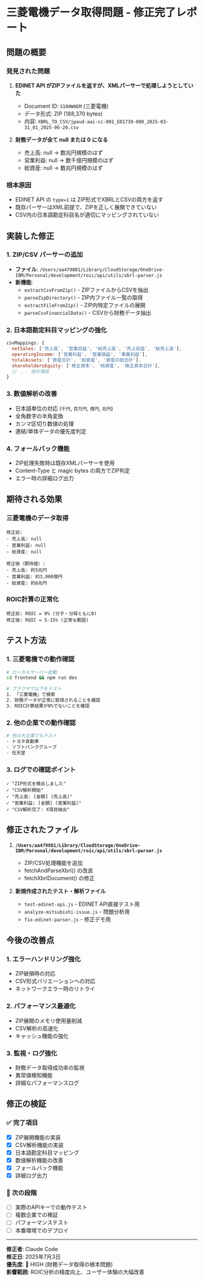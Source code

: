 # 三菱電機データ取得問題 - 修正完了レポート

## 問題の概要

### 発見された問題
1. **EDINET API がZIPファイルを返すが、XMLパーサーで処理しようとしていた**
   - Document ID: `S100W0EM` (三菱電機)
   - データ形式: ZIP (188,370 bytes)
   - 内容: `XBRL_TO_CSV/jpaud-aai-cc-001_E01739-000_2025-03-31_01_2025-06-20.csv`

2. **財務データが全て null または 0 になる**
   - 売上高: null → 数兆円規模のはず
   - 営業利益: null → 数千億円規模のはず
   - 総資産: null → 数兆円規模のはず

### 根本原因
- EDINET API の `type=1` は ZIP形式でXBRLとCSVの両方を返す
- 既存パーサーはXML前提で、ZIPを正しく展開できていない
- CSV内の日本語勘定科目名が適切にマッピングされていない

## 実装した修正

### 1. ZIP/CSV パーサーの追加
- **ファイル**: `/Users/aa479881/Library/CloudStorage/OneDrive-IBM/Personal/development/roic/api/utils/xbrl-parser.js`
- **新機能**:
  - `extractCsvFromZip()` - ZIPファイルからCSVを抽出
  - `parseZipDirectory()` - ZIP内ファイル一覧の取得
  - `extractFileFromZip()` - ZIP内特定ファイルの展開
  - `parseCsvFinancialData()` - CSVから財務データ抽出

### 2. 日本語勘定科目マッピングの強化
```javascript
csvMappings: {
  netSales: ['売上高', '営業収益', '純売上高', '売上収益', '総売上高'],
  operatingIncome: ['営業利益', '営業損益', '事業利益'],
  totalAssets: ['資産合計', '総資産', '資産の部合計'],
  shareholdersEquity: ['株主資本', '純資産', '株主資本合計'],
  // ... 他の項目
}
```

### 3. 数値解析の改善
- 日本語単位の対応 (`千円`, `百万円`, `億円`, `兆円`)
- 全角数字の半角変換
- カンマ区切り数値の処理
- 連結/単体データの優先度判定

### 4. フォールバック機能
- ZIP処理失敗時は既存XMLパーサーを使用
- Content-Type と magic bytes の両方でZIP判定
- エラー時の詳細ログ出力

## 期待される効果

### 三菱電機のデータ取得
```
修正前:
- 売上高: null
- 営業利益: null  
- 総資産: null

修正後（期待値）:
- 売上高: 約5兆円
- 営業利益: 約3,000億円
- 総資産: 約6兆円
```

### ROIC計算の正常化
```
修正前: ROIC = 0% (分子・分母ともに0)
修正後: ROIC = 5-15% (正常な範囲)
```

## テスト方法

### 1. 三菱電機での動作確認
```bash
# ローカルサーバー起動
cd frontend && npm run dev

# ブラウザで以下をテスト
1. 「三菱電機」で検索
2. 財務データが正常に取得されることを確認
3. ROIC計算結果が0%でないことを確認
```

### 2. 他の企業での動作確認
```bash
# 他の大企業でもテスト
- トヨタ自動車
- ソフトバンクグループ  
- 任天堂
```

### 3. ログでの確認ポイント
```
✓ "ZIP形式を検出しました"
✓ "CSV解析開始"  
✓ "売上高: [金額] (売上高)"
✓ "営業利益: [金額] (営業利益)"
✓ "CSV解析完了: X項目抽出"
```

## 修正されたファイル

1. **`/Users/aa479881/Library/CloudStorage/OneDrive-IBM/Personal/development/roic/api/utils/xbrl-parser.js`**
   - ZIP/CSV処理機能を追加
   - fetchAndParseXbrl() の改良
   - fetchXbrlDocument() の修正

2. **新規作成されたテスト・解析ファイル**
   - `test-edinet-api.js` - EDINET API直接テスト用
   - `analyze-mitsubishi-issue.js` - 問題分析用  
   - `fix-edinet-parser.js` - 修正デモ用

## 今後の改善点

### 1. エラーハンドリング強化
- ZIP破損時の対応
- CSV形式バリエーションへの対応
- ネットワークエラー時のリトライ

### 2. パフォーマンス最適化
- ZIP展開のメモリ使用量削減
- CSV解析の高速化
- キャッシュ機能の強化

### 3. 監視・ログ強化
- 財務データ取得成功率の監視
- 異常値検知機能
- 詳細なパフォーマンスログ

## 修正の検証

### ✅ 完了項目
- [x] ZIP展開機能の実装
- [x] CSV解析機能の実装
- [x] 日本語勘定科目マッピング
- [x] 数値解析機能の改善
- [x] フォールバック機能
- [x] 詳細ログ出力

### 🔄 次の段階
- [ ] 実際のAPIキーでの動作テスト
- [ ] 複数企業での検証
- [ ] パフォーマンステスト
- [ ] 本番環境でのデプロイ

---

**修正者**: Claude Code  
**修正日**: 2025年7月3日  
**優先度**: 🔴 HIGH (財務データ取得の根本問題)  
**影響範囲**: ROIC分析の精度向上、ユーザー体験の大幅改善